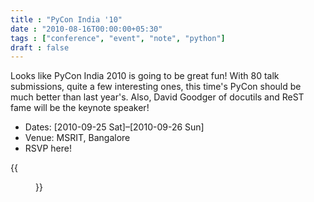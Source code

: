 ```yaml
---
title : "PyCon India '10"
date : "2010-08-16T00:00:00+05:30"
tags : ["conference", "event", "note", "python"]
draft : false
---
```


Looks like PyCon India 2010 is going to be great fun!  With 80
talk submissions, quite a few interesting ones, this time's PyCon
should be much better than last year's.  Also, David Goodger of
docutils and ReST fame will be the keynote speaker!

-   Dates: <span class="timestamp-wrapper"><span class="timestamp">[2010-09-25 Sat]&#x2013;[2010-09-26 Sun]</span></span>
-   Venue: MSRIT, Bangalore
-   RSVP here!

{{<figure src="//in.pycon.org/2010/static/images/badges/supporter-small.png">}}
